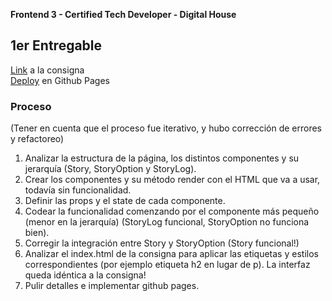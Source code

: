 **Frontend 3 - Certified Tech Developer - Digital House**

## 1er Entregable

[Link](https://github.com/Ivanszs/ctd-frontend3-primer-evaluacion) a la consigna\
[Deploy](https://agustinbravop.github.io/ctd_front3_1er_parcial) en Github Pages

### Proceso
(Tener en cuenta que el proceso fue iterativo, y hubo corrección de errores y refactoreo)

1. Analizar la estructura de la página, los distintos componentes y su jerarquía (Story, StoryOption y StoryLog).
2. Crear los componentes y su método render con el HTML que va a usar, todavía sin funcionalidad.
3. Definir las props y el state de cada componente.
4. Codear la funcionalidad comenzando por el componente más pequeño (menor en la jerarquía) (StoryLog funcional, StoryOption no funciona bien).
5. Corregir la integración entre Story y StoryOption (Story funcional!)
6. Analizar el index.html de la consigna para aplicar las etiquetas y estilos correspondientes (por ejemplo etiqueta h2 en lugar de p). La interfaz queda idéntica a la consigna!
7. Pulir detalles e implementar github pages.
